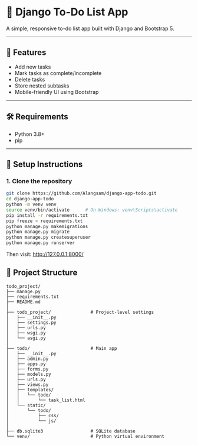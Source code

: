 # 📝 Django To-Do List App

A simple, responsive to-do list app built with Django and Bootstrap 5.

---

## 🚀 Features

- Add new tasks
- Mark tasks as complete/incomplete
- Delete tasks
- Store nested subtasks
- Mobile-friendly UI using Bootstrap

---

## 🛠️ Requirements

- Python 3.8+
- pip

---

## 🔧 Setup Instructions

### 1. Clone the repository
```bash
git clone https://github.com/Alangsam/django-app-todo.git
cd django-app-todo
python -m venv venv
source venv/bin/activate      # On Windows: venv\Scripts\activate
pip install -r requirements.txt
pip freeze > requirements.txt
python manage.py makemigrations
python manage.py migrate
python manage.py createsuperuser
python manage.py runserver
```
Then visit: http://127.0.0.1:8000/

## 📁 Project Structure
```text
todo_project/
├── manage.py
├── requirements.txt
├── README.md
│
├── todo_project/               # Project-level settings
│   ├── __init__.py
│   ├── settings.py
│   ├── urls.py
│   ├── wsgi.py
│   └── asgi.py
│
├── todo/                       # Main app
│   ├── __init__.py
│   ├── admin.py
│   ├── apps.py
│   ├── forms.py
│   ├── models.py
│   ├── urls.py
│   ├── views.py
│   ├── templates/
│   │   └── todo/
│   │       └── task_list.html
│   └── static/
│       └── todo/
│           ├── css/
│           └── js/
│
├── db.sqlite3                  # SQLite database
└── venv/                       # Python virtual environment

